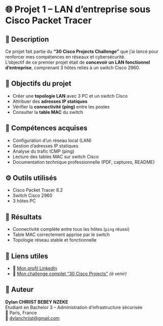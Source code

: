 # 🌐 Projet 1 – LAN d’entreprise sous Cisco Packet Tracer

## 🧩 Description
Ce projet fait partie du **“30 Cisco Projects Challenge”** que j’ai lancé pour renforcer mes compétences en réseaux et cybersécurité.  
L’objectif de ce premier projet était de **concevoir un LAN fonctionnel d’entreprise**, comprenant 3 hôtes reliés à un switch Cisco 2960.

## 🎯 Objectifs du projet
- Créer une **topologie LAN** avec 3 PC et un switch Cisco
- Attribuer des **adresses IP statiques**
- Vérifier la **connectivité (ping)** entre les postes
- Consulter la **table MAC** du switch

## 🧠 Compétences acquises
- Configuration d’un réseau local (LAN)
- Gestion d’adresses IP statiques
- Analyse du trafic ICMP (ping)
- Lecture des tables MAC sur switch Cisco
- Documentation technique professionnelle (PDF, captures, README)

## ⚙️ Outils utilisés
- Cisco Packet Tracer 8.2
- Switch Cisco 2960
- 3 hôtes PC


## 📸 Résultats
- Connectivité complète entre tous les hôtes (`ping` réussi)
- Table MAC correctement apprise par le switch
- Topologie réseau stable et fonctionnelle

## 🔗 Liens utiles
- 🔹 [Mon profil LinkedIn](https://www.linkedin.com/in/dylan-bebey)  
- 🔹 [Mon challenge complet “30 Cisco Projects”](https://github.com/DylanBebey/30-Cisco-Projects) *(à venir)*

## 👤 Auteur
**Dylan CHRIIST BEBEY NZEKE**  
Étudiant en Bachelor 3 – Administration d’infrastructure sécurisée  
📍 Paris, France  
📧 [dylanchriist@gmail.com](mailto:dylanchriist@gmail.com)

